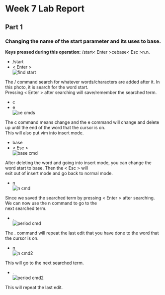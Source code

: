 # Week 7 Lab Report
## Part 1
### Changing the name of the start parameter and its uses to base. <br/>
**Keys pressed during this operation:** /start< Enter >cebase< Esc >n.n. <br/>
- /start <br/>
- < Enter > <br/>
![find start](https://user-images.githubusercontent.com/114313685/201456651-bac784e6-894e-4c11-ab82-3883ad4f5435.PNG) <br/>

The / command search for whatever words/characters are added after it. In this photo, it is search for the word start. <br/>
Pressing < Enter > after searching will save/remember the searched term. <br/>

- c <br/>
- e <br/>
![ce cmds](https://user-images.githubusercontent.com/114313685/201456692-a3fa6c0c-4b97-47ed-a0ce-54915ba76ba3.PNG)

The c command means change and the e command will change and delete up until the end of the word that the cursor is on. <br/>
This will also put vim into insert mode. <br/>

- base <br/>
- < Esc > <br/>
![base cmd](https://user-images.githubusercontent.com/114313685/201456783-1a1ddb59-16d0-4a28-9c1c-3cbc2e18d6c4.PNG)

After deleting the word and going into insert mode, you can change the word start to base. Then the < Esc > will <br/>
exit out of insert mode and go back to normal mode. <br/>

- n <br/>
![n cmd](https://user-images.githubusercontent.com/114313685/201456802-b86917f0-7007-4eeb-9275-9de29a893faf.PNG)

Since we saved the searched term by pressing < Enter > after searching. We can now use the n command to go to the <br/>
next searched term. <br/>

- . <br/>
![period cmd](https://user-images.githubusercontent.com/114313685/201456814-116af527-555b-4d5b-bee9-ea6af814b782.PNG)

The . command will repeat the last edit that you have done to the word that the cursor is on. <br/>

- n <br/>
![n cmd2](https://user-images.githubusercontent.com/114313685/201456828-89609eeb-adf0-479e-8199-41764b2b9dbf.PNG)

This will go to the next searched term. <br/>

- . <br/>
![period cmd2](https://user-images.githubusercontent.com/114313685/201456835-20d6e8dd-2f89-47d3-a20d-4ede6aeba5af.PNG)

This will repeat the last edit. <br/>

